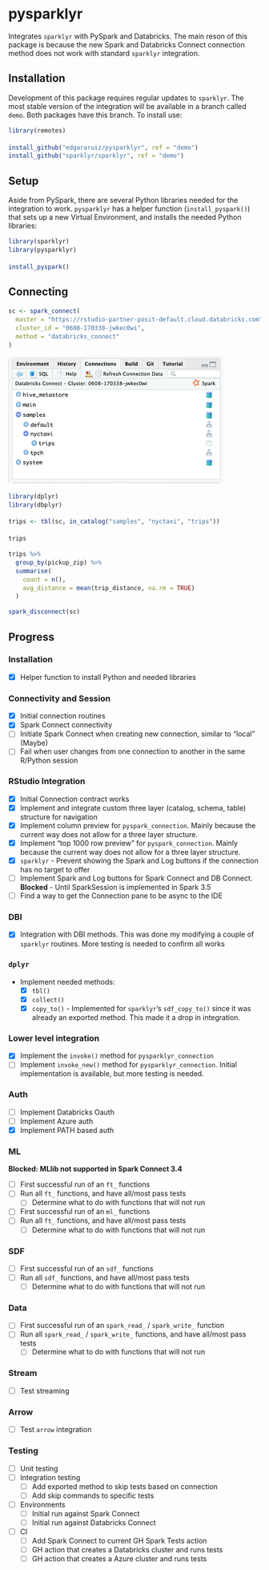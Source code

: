 
<!-- README.md is generated from README.Rmd. Please edit that file -->

# pysparklyr

<!-- badges: start -->
<!-- badges: end -->

Integrates `sparklyr` with PySpark and Databricks. The main reson of
this package is because the new Spark and Databricks Connect connection
method does not work with standard `sparklyr` integration.

## Installation

Development of this package requires regular updates to `sparklyr`. The
most stable version of the integration will be available in a branch
called `demo`. Both packages have this branch. To install use:

``` r
library(remotes)

install_github("edgararuiz/pysparklyr", ref = "demo")
install_github("sparklyr/sparklyr", ref = "demo")
```

## Setup

Aside from PySpark, there are several Python libraries needed for the
integration to work. `pysparklyr` has a helper function
(`install_pyspark()`) that sets up a new Virtual Environment, and
installs the needed Python libraries:

``` r
library(sparklyr)
library(pysparklyr)

install_pyspark()
```

## Connecting

``` r
sc <- spark_connect(
  master = "https://rstudio-partner-posit-default.cloud.databricks.com",
  cluster_id = "0608-170338-jwkec0wi",
  method = "databricks_connect"
)
```

<img src = 'man/readme/rstudio-connection.png'>

``` r
library(dplyr)
library(dbplyr)

trips <- tbl(sc, in_catalog("samples", "nyctaxi", "trips"))

trips
```

``` r
trips %>% 
  group_by(pickup_zip) %>% 
  summarise(
    count = n(),
    avg_distance = mean(trip_distance, na.rm = TRUE)
  )
```

``` r
spark_disconnect(sc)
```

## Progress

### Installation

- [x] Helper function to install Python and needed libraries

### Connectivity and Session

- [x] Initial connection routines
- [x] Spark Connect connectivity
- [ ] Initiate Spark Connect when creating new connection, similar to
  “local” (Maybe)
- [ ] Fail when user changes from one connection to another in the same
  R/Python session

### RStudio Integration

- [x] Initial Connection contract works
- [x] Implement and integrate custom three layer (catalog, schema,
  table) structure for navigation
- [x] Implement column preview for `pyspark_connection`. Mainly because
  the current way does not allow for a three layer structure.
- [x] Implement “top 1000 row preview” for `pyspark_connection`. Mainly
  because the current way does not allow for a three layer structure.
- [x] `sparklyr` - Prevent showing the Spark and Log buttons if the
  connection has no target to offer
- [ ] Implement Spark and Log buttons for Spark Connect and DB Connect.
  **Blocked** - Until SparkSession is implemented in Spark 3.5
- [ ] Find a way to get the Connection pane to be async to the IDE

### DBI

- [x] Integration with DBI methods. This was done my modifying a couple
  of `sparklyr` routines. More testing is needed to confirm all works

### `dplyr`

- Implement needed methods:
  - [x] `tbl()`
  - [x] `collect()`
  - [x] `copy_to()` - Implemented for `sparklyr`’s `sdf_copy_to()` since
    it was already an exported method. This made it a drop in
    integration.

### Lower level integration

- [x] Implement the `invoke()` method for `pysparklyr_connection`
- [ ] Implement `invoke_new()` method for `pysparklyr_connection`.
  Initial implementation is available, but more testing is needed.

### Auth

- [ ] Implement Databricks Oauth
- [ ] Implement Azure auth
- [x] Implement PATH based auth

### ML

**Blocked: MLlib not supported in Spark Connect 3.4**

- [ ] First successful run of an `ft_` functions
- [ ] Run all `ft_` functions, and have all/most pass tests
  - [ ] Determine what to do with functions that will not run
- [ ] First successful run of an `ml_` functions
- [ ] Run all `ft_` functions, and have all/most pass tests
  - [ ] Determine what to do with functions that will not run

### SDF

- [ ] First successful run of an `sdf_` functions
- [ ] Run all `sdf_` functions, and have all/most pass tests
  - [ ] Determine what to do with functions that will not run

### Data

- [ ] First successful run of an `spark_read_` / `spark_write_` function
- [ ] Run all `spark_read_` / `spark_write_` functions, and have
  all/most pass tests
  - [ ] Determine what to do with functions that will not run

### Stream

- [ ] Test streaming

### Arrow

- [ ] Test `arrow` integration

### Testing

- [ ] Unit testing
- [ ] Integration testing
  - [ ] Add exported method to skip tests based on connection
  - [ ] Add skip commands to specific tests
- [ ] Environments
  - [ ] Initial run against Spark Connect
  - [ ] Initial run against Databricks Connect
- [ ] CI
  - [ ] Add Spark Connect to current GH Spark Tests action
  - [ ] GH action that creates a Databricks cluster and runs tests
  - [ ] GH action that creates a Azure cluster and runs tests
